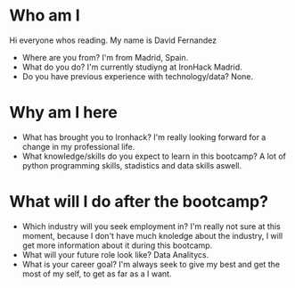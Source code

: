 # Who am I

Hi everyone whos reading. My name is David Fernandez

* Where are you from? I'm from Madrid, Spain.
* What do you do? I'm currently studiyng at IronHack Madrid.
* Do you have previous experience with technology/data? None.

# Why am I here

* What has brought you to Ironhack? I'm really looking forward for a change in my professional life.
* What knowledge/skills do you expect to learn in this bootcamp? A lot of python programming skills, stadistics and data skills aswell.

# What will I do after the bootcamp?

* Which industry will you seek employment in? I'm really not sure at this moment, because I don't have much knoledge about the industry, I will get more information about it during this bootcamp.
* What will your future role look like? Data Analitycs.
* What is your career goal? I'm always seek to give my best and get the most of my self, to get as far as a I want.